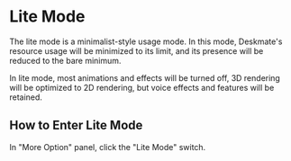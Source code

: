 # Lite Mode

The lite mode is a minimalist-style usage mode. In this mode, Deskmate's resource usage will be minimized to its limit, and its presence will be reduced to the bare minimum.

In lite mode, most animations and effects will be turned off, 3D rendering will be optimized to 2D rendering, but voice effects and features will be retained.

## How to Enter Lite Mode

In "More Option" panel, click the "Lite Mode" switch.
